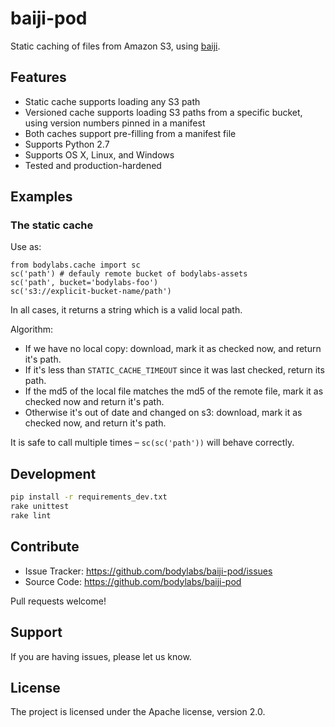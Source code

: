 baiji-pod
=========

Static caching of files from Amazon S3, using [baiji][].

[baiji]: http://github.com/bodylabs/baiji


Features
--------

- Static cache supports loading any S3 path
- Versioned cache supports loading S3 paths from a specific bucket, using
  version numbers pinned in a manifest
- Both caches support pre-filling from a manifest file
- Supports Python 2.7
- Supports OS X, Linux, and Windows
- Tested and production-hardened


Examples
--------

### The static cache

Use as:

    from bodylabs.cache import sc
    sc('path') # defauly remote bucket of bodylabs-assets
    sc('path', bucket='bodylabs-foo')
    sc('s3://explicit-bucket-name/path')

In all cases, it returns a string which is a valid local path.

Algorithm:

- If we have no local copy: download, mark it as checked now, and return it's path.
- If it's less than `STATIC_CACHE_TIMEOUT` since it was last checked, return
  its path.
- If the md5 of the local file matches the md5 of the remote file, mark it as
  checked now and return it's path.
- Otherwise it's out of date and changed on s3: download, mark it as checked
  now, and return it's path.

It is safe to call multiple times &ndash; `sc(sc('path'))` will behave correctly.


Development
-----------

```sh
pip install -r requirements_dev.txt
rake unittest
rake lint
```


Contribute
----------

- Issue Tracker: https://github.com/bodylabs/baiji-pod/issues
- Source Code: https://github.com/bodylabs/baiji-pod

Pull requests welcome!


Support
-------

If you are having issues, please let us know.


License
-------

The project is licensed under the Apache license, version 2.0.
